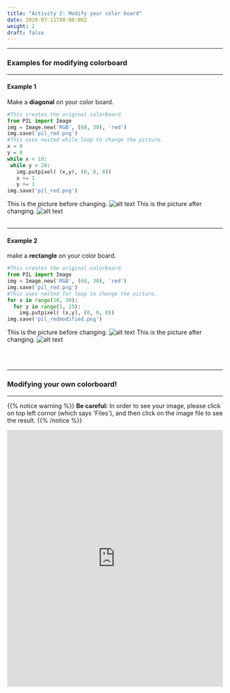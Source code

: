 ```yaml
---
title: "Activity 2: Modify your color board"
date: 2020-07-11T00:00:00Z
weight: 2
draft: false
---
```


<hr/>

### Examples for modifying colorboard
<hr/>

#### Example 1
Make a <b>diagonal</b> on your color board.
```python
#This creates the original colorboard.
from PIL import Image
img = Image.new('RGB', (60, 30), 'red')
img.save('pil_red.png')
#This uses nested while loop to change the picture.
x = 0
y = 0
while x < 10:
 while y < 20:
   img.putpixel( (x,y), (0, 0, 0))
   x += 1
   y += 1
img.save('pil_red.png')
```
This is the picture before changing.
![alt text](../../media/whileloopbefore.png "image showing while loop first example")
This is the picture after changing.
![alt text](../../media/whileloopafter.png "image showing while loop first example")
<br/><br/>
<hr/>

#### Example 2
make a <b>rectangle</b> on your color board.

```python
#This creates the original colorboard.
from PIL import Image
img = Image.new('RGB', (60, 30), 'red')
img.save('pil_red.png')
#This uses nested for loop to change the picture.
for x in range(10, 30):
  for y in range(5, 25):
    img.putpixel( (x,y), (0, 0, 0))
img.save('pil_redmodified.png')
```
This is the picture before changing.
![alt text](../../media/whileloopbefore.png "image showing for loop first example")
This is the picture after changing.
![alt text](../../media/forloopafter.png "image showing for loop first example")

<br/><br/>

<hr/>

### Modifying your own colorboard!

<hr/>

{{% notice warning %}}
**Be careful:** In order to see your image, please click on top left cornor (which says 'Files'), and then click on the image file to see the result.
{{% /notice %}}

<iframe height="600px" width="100%" src="https://repl.it/@nuevofoundation/Python-Pixel-Activity2?lite=true" scrolling="no" frameborder="no" allowtransparency="true" allowfullscreen="true" sandbox="allow-forms allow-pointer-lock allow-popups allow-same-origin allow-scripts allow-modals"></iframe>
